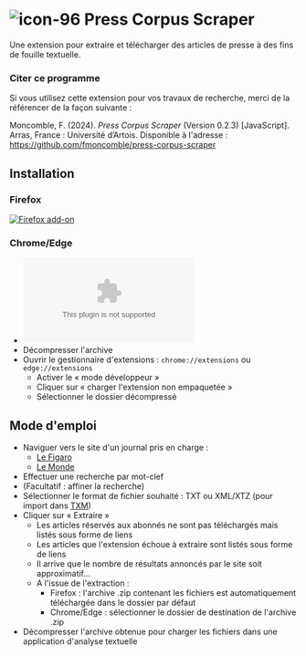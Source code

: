 # ![icon-96](https://github.com/fmoncomble/press_corpus_scraper/assets/59739627/d5d96847-4c02-4800-9419-ee1b39936ff5) Press Corpus Scraper
Une extension pour extraire et télécharger des articles de presse à des fins de fouille textuelle.
### Citer ce programme
Si vous utilisez cette extension pour vos travaux de recherche, merci de la référencer de la façon suivante :  
  
Moncomble, F. (2024). *Press Corpus Scraper* (Version 0.2.3) [JavaScript]. Arras, France : Université d’Artois. Disponible à l'adresse : https://github.com/fmoncomble/press-corpus-scraper


## Installation
### Firefox
[![Firefox add-on](https://github.com/fmoncomble/Figaro_extractor/assets/59739627/e4df008e-1aac-46be-a216-e6304a65ba97)](https://github.com/fmoncomble/press-corpus-scraper/releases/latest/download/pcs.xpi)
### Chrome/Edge
- ![Télécharger l'archive .zip](https://github.com/fmoncomble/press-corpus-scraper/releases/latest/download/pcs.zip)
- Décompresser l'archive
- Ouvrir le gestionnaire d'extensions : `chrome://extensions` ou `edge://extensions`
  - Activer le « mode développeur »
  - Cliquer sur « charger l'extension non empaquetée »
  - Sélectionner le dossier décompressé
 
## Mode d'emploi
- Naviguer vers le site d'un journal pris en charge :
    - [Le Figaro](https://recherche.lefigaro.fr/)
    - [Le Monde](https://www.lemonde.fr/recherche/)
- Effectuer une recherche par mot-clef
- (Facultatif : affiner la recherche)
- Sélectionner le format de fichier souhaité : TXT ou XML/XTZ (pour import dans [TXM](https://txm.gitpages.huma-num.fr/textometrie/))
- Cliquer sur « Extraire »
  - Les articles réservés aux abonnés ne sont pas téléchargés mais listés sous forme de liens
  - Les articles que l'extension échoue à extraire sont listés sous forme de liens
  - Il arrive que le nombre de résultats annoncés par le site soit approximatif...
  - A l'issue de l'extraction :
    - Firefox : l'archive .zip contenant les fichiers est automatiquement téléchargée dans le dossier par défaut
    - Chrome/Edge : sélectionner le dossier de destination de l'archive .zip
- Décompresser l'archive obtenue pour charger les fichiers dans une application d'analyse textuelle
